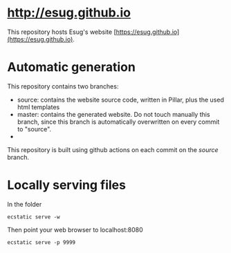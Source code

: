# http://esug.github.io

This repository hosts Esug's website [https://esug.github.io](https://esug.github.io). 



# Automatic generation

This repository contains two branches:
 - source: contains the website source code, written in Pillar, plus the used html templates
 - master: contains the generated website. Do not touch manually this branch, since this branch is automatically overwritten on every commit to "source".
 - 
This repository is built using github actions on each commit on the _source_ branch.

# Locally serving files

In the folder
```
ecstatic serve -w
```
Then point your web browser to localhost:8080

```
ecstatic serve -p 9999
```


